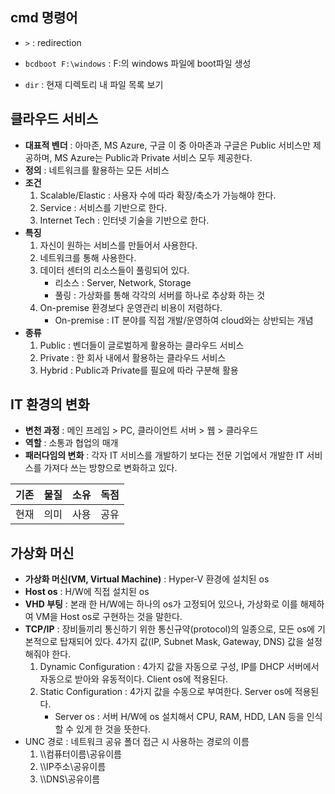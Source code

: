## cmd 명령어

* `>` : redirection

* `bcdboot F:\windows` : F:의 windows 파일에 boot파일 생성
* `dir` : 현재 디렉토리 내 파일 목록 보기



## 클라우드 서비스

* **대표적 벤더** : 아마존, MS Azure, 구글
  이 중 아마존과 구글은 Public 서비스만 제공하며, MS Azure는 Public과 Private 서비스 모두 제공한다.
* **정의** : 네트워크를 활용하는 모든 서비스
* **조건**
  1. Scalable/Elastic : 사용자 수에 따라 확장/축소가 가능해야 한다.
  2. Service : 서비스를 기반으로 한다.
  3. Internet Tech : 인터넷 기술을 기반으로 한다.
* **특징**
  1. 자신이 원하는 서비스를 만들어서 사용한다.
  2. 네트워크를 통해 사용한다.
  3. 데이터 센터의 리소스들이 풀링되어 있다.
     * 리소스 : Server, Network, Storage
     * 풀링 : 가상화를 통해 각각의 서버를 하나로 추상화 하는 것
  4. On-premise 환경보다 운영관리 비용이 저렴하다.
     * On-premise : IT 분야를 직접 개발/운영하여 cloud와는 상반되는 개념
* **종류**
  1. Public : 벤더들이 글로벌하게 활용하는 클라우드 서비스
  2. Private : 한 회사 내에서 활용하는 클라우드 서비스
  3. Hybrid : Public과 Private를 필요에 따라 구분해 활용



## IT 환경의 변화

* **변천 과정** : 메인 프레임 > PC, 클라이언트 서버 > 웹 > 클라우드
* **역할** : 소통과 협업의 매개
* **패러다임의 변화** : 각자 IT 서비스를 개발하기 보다는 전문 기업에서 개발한 IT 서비스를 가져다 쓰는 방향으로 변화하고 있다.

| 기존 | 물질 | 소유 | 독점 |
| :--: | :--: | :--: | :--: |
| 현재 | 의미 | 사용 | 공유 |



## 가상화 머신

* **가상화 머신(VM, Virtual Machine)** : Hyper-V 환경에 설치된 os
* **Host os** : H/W에 직접 설치된 os
* **VHD 부팅** : 본래 한 H/W에는 하나의 os가 고정되어 있으나, 가상화로 이를 해제하여 VM을 Host os로 구현하는 것을 말한다.
* **TCP/IP** : 장비들끼리 통신하기 위한 통신규약(protocol)의 일종으로, 모든 os에 기본적으로 탑재되어 있다.
  4가지 값(IP, Subnet Mask, Gateway, DNS) 값을 설정해줘야 한다.
  1. Dynamic Configuration : 4가지 값을 자동으로 구성, IP를 DHCP 서버에서 자동으로 받아와 유동적이다.
     Client os에 적용된다.
  2. Static Configuration : 4가지 값을 수동으로 부여한다.
     Server os에 적용된다.
     * Server os : 서버 H/W에 os 설치해서 CPU, RAM, HDD, LAN 등을 인식할 수 있게 한 것을 뜻한다.
* UNC 경로 : 네트워크 공유 폴더 접근 시 사용하는 경로의 이름
  1. \\\컴퓨터이름\공유이름
  2. \\\IP주소\공유이름
  3. \\\DNS\공유이름